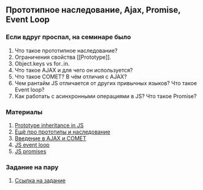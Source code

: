## Прототипное наследование, Ajax, Promise, Event Loop

### Если вдруг проспал, на семинаре было
1. Что такое прототипное наследование?
2. Ограничения свойства [[Prototype]].
3. Object.keys vs for..in.
4. Что такое AJAX и для чего он используется?
5. Что такое COMET? В чём отличия с AJAX?
6. Чем рантайм JS отличается от других привычных языков? Что такое Event loop?
7. Как работать с асинхронными операциями в JS? Что такое Promise?

### Материалы
1. [Prototype inheritance in JS](https://developer.mozilla.org/en-US/docs/Web/JavaScript/Inheritance_and_the_prototype_chain)
2. [Ещё про прототипы и наследование](https://learn.javascript.ru/prototypes)
3. [Введение в AJAX и COMET](https://learn.javascript.ru/ajax-intro)
4. [JS event loop](https://developer.mozilla.org/en-US/docs/Web/JavaScript/Event_loop)
5. [JS promises](https://developer.mozilla.org/ru/docs/Web/JavaScript/Reference/Global_Objects/Promise)

### Задание на пару
1. [Ссылка на задание](https://docs.google.com/document/d/1fhUxuh9bdO03e9qM9rmzgW0BpCXmhgCW1SM6wkk6Ssg/edit)